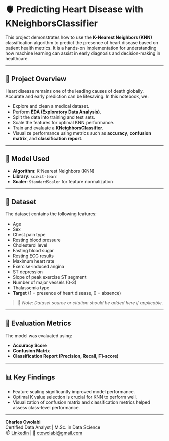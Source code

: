 # 🫀 Predicting Heart Disease with KNeighborsClassifier

This project demonstrates how to use the **K-Nearest Neighbors (KNN)** classification algorithm to predict the presence of heart disease based on patient health metrics. It is a hands-on implementation for understanding how machine learning can assist in early diagnosis and decision-making in healthcare.

---

## 📌 Project Overview

Heart disease remains one of the leading causes of death globally. Accurate and early prediction can be lifesaving. In this notebook, we:

- Explore and clean a medical dataset.
- Perform **EDA (Exploratory Data Analysis)**.
- Split the data into training and test sets.
- Scale the features for optimal KNN performance.
- Train and evaluate a **KNeighborsClassifier**.
- Visualize performance using metrics such as **accuracy**, **confusion matrix**, and **classification report**.

---

## 🧠 Model Used

- **Algorithm**: K-Nearest Neighbors (KNN)
- **Library**: `scikit-learn`
- **Scaler**: `StandardScaler` for feature normalization

---

## 📂 Dataset

The dataset contains the following features:

- Age
- Sex
- Chest pain type
- Resting blood pressure
- Cholesterol level
- Fasting blood sugar
- Resting ECG results
- Maximum heart rate
- Exercise-induced angina
- ST depression
- Slope of peak exercise ST segment
- Number of major vessels (0-3)
- Thalassemia type
- **Target** (1 = presence of heart disease, 0 = absence)

> 📎 *Note: Dataset source or citation should be added here if applicable.*

---

## 🧪 Evaluation Metrics

The model was evaluated using:

- **Accuracy Score**
- **Confusion Matrix**
- **Classification Report (Precision, Recall, F1-score)**

---

## 📊 Key Findings

- Feature scaling significantly improved model performance.
- Optimal K value selection is crucial for KNN to perform well.
- Visualization of confusion matrix and classification metrics helped assess class-level performance.

---

**Charles Owolabi**  
Certified Data Analyst | M.Sc. in Data Science  
📫 [LinkedIn](https://www.linkedin.com/in/charles-owolabi) | 📧 ctowolabi@gmail.com
